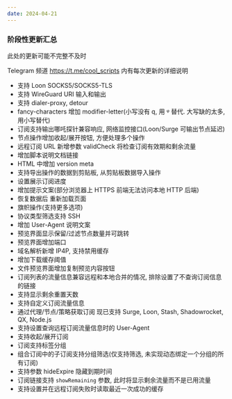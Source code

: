 ```yaml
---
date: 2024-04-21
---
```


### 阶段性更新汇总

此处的更新可能不完整不及时

Telegram 频道 https://t.me/cool_scripts 内有每次更新的详细说明

- 支持 Loon SOCKS5/SOCKS5-TLS
- 支持 WireGuard URI 输入和输出
- 支持 dialer-proxy, detour
- fancy-characters 增加 modifier-letter(小写没有 q, 用 ᵠ 替代. 大写缺的太多, 用小写替代)
- 订阅支持输出哪吒探针兼容响应, 网络监控接口(Loon/Surge 可输出节点延迟)
- 节点操作增加收起/展开按钮, 方便处理多个操作
- 远程订阅 URL 新增参数 validCheck 将检查订阅有效期和剩余流量
- 增加脚本说明文档链接
- HTML 中增加 version meta
- 支持导出操作的数据到剪贴板, 从剪贴板数据导入操作
- 设置展示订阅进度
- 增加提示文案(部分浏览器上 HTTPS 前端无法访问本地 HTTP 后端)
- 恢复数据后 重新加载页面
- 旗帜操作(支持更多选项)
- 协议类型筛选支持 SSH
- 增加 User-Agent 说明文案
- 预览界面显示保留/过滤节点数量并可跳转
- 预览界面增加端口
- 域名解析新增 IP4P, 支持禁用缓存
- 增加下载缓存阈值
- 文件预览界面增加复制预览内容按钮
- 订阅列表的流量信息兼容远程和本地合并的情况, 排除设置了不查询订阅信息的链接
- 支持显示剩余重置天数
- 支持自定义订阅流量信息
- 通过代理/节点/策略获取订阅 现已支持 Surge, Loon, Stash, Shadowrocket, QX, Node.js
- 支持设置查询远程订阅流量信息时的 User-Agent
- 支持收起/展开订阅
- 订阅支持标签分组
- 组合订阅中的子订阅支持分组筛选(仅支持筛选, 未实现动态绑定一个分组的所有订阅)
- 支持参数 hideExpire 隐藏到期时间
- 订阅链接支持 `showRemaining` 参数, 此时将显示剩余流量而不是已用流量
- 支持设置并在远程订阅失败时读取最近一次成功的缓存
